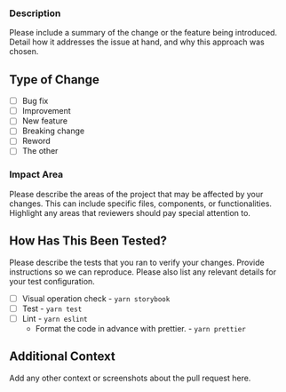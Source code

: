 ### Description
Please include a summary of the change or the feature being introduced. Detail how it addresses the issue at hand, and why this approach was chosen.

## Type of Change
- [ ] Bug fix
- [ ] Improvement
- [ ] New feature
- [ ] Breaking change
- [ ] Reword
- [ ] The other

### Impact Area
Please describe the areas of the project that may be affected by your changes. This can include specific files, components, or functionalities. Highlight any areas that reviewers should pay special attention to.

## How Has This Been Tested?
Please describe the tests that you ran to verify your changes. Provide instructions so we can reproduce. Please also list any relevant details for your test configuration.

- [ ] Visual operation check - `yarn storybook`
- [ ] Test - `yarn test`
- [ ] Lint - `yarn eslint`
  - Format the code in advance with prettier. - `yarn prettier`

## Additional Context
Add any other context or screenshots about the pull request here.
